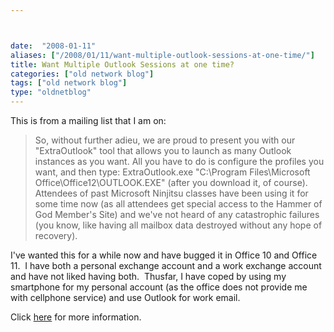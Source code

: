 ```yaml
---



date:  "2008-01-11"
aliases: ["/2008/01/11/want-multiple-outlook-sessions-at-one-time/"]
title: Want Multiple Outlook Sessions at one time?
categories: ["old network blog"]
tags: ["old network blog"]
type: "oldnetblog"
---
```

This is from a mailing list that I am on:


<blockquote>So, without further adieu, we are proud to present you with our "ExtraOutlook" tool that allows you to launch as many Outlook instances as you want. All you have to do is configure the profiles you want, and then type: ExtraOutlook.exe "C:\Program Files\Microsoft Office\Office12\OUTLOOK.EXE" (after you download it, of course).<br />
Attendees of past Microsoft Ninjitsu classes have been using it for some time now (as all attendees get special access to the Hammer of God Member's Site) and we've not heard of any catastrophic failures (you know, like having all mailbox data destroyed without any hope of recovery).

</blockquote>
I've wanted this for a while now and have bugged it in Office 10 and Office 11.  I have both a personal exchange account and a work exchange account and have not liked having both.  Thusfar, I have coped by using my smartphone for my personal account (as the office does not provide me with cellphone service) and use Outlook for work email.


Click <a href="http://hammerofgod.com/download.html">here</a> for more information.


